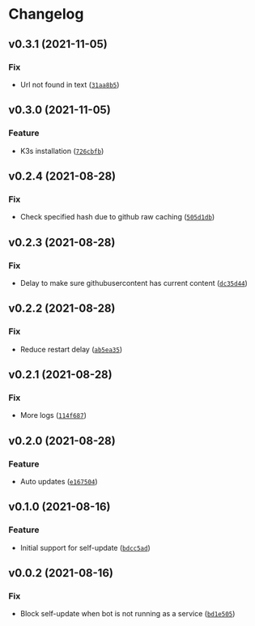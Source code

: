 # Changelog

<!--next-version-placeholder-->

## v0.3.1 (2021-11-05)
### Fix
* Url not found in text ([`31aa8b5`](https://github.com/jdobes/k3s-slack-bot/commit/31aa8b58fe462ed90d20f944c765dbeb413ef2ed))

## v0.3.0 (2021-11-05)
### Feature
* K3s installation ([`726cbfb`](https://github.com/jdobes/k3s-slack-bot/commit/726cbfb9eb57bf902be245395d9d1e5eadeb08f0))

## v0.2.4 (2021-08-28)
### Fix
* Check specified hash due to github raw caching ([`505d1db`](https://github.com/jdobes/k3s-slack-bot/commit/505d1db59cb8f3a09d63f44ef6801165ac5b50d8))

## v0.2.3 (2021-08-28)
### Fix
* Delay to make sure githubusercontent has current content ([`dc35d44`](https://github.com/jdobes/k3s-slack-bot/commit/dc35d44b31bd7fb695a86853c2d12689dc8f8943))

## v0.2.2 (2021-08-28)
### Fix
* Reduce restart delay ([`ab5ea35`](https://github.com/jdobes/k3s-slack-bot/commit/ab5ea35ed13ea9d249a9f9252403cb1eca26cfa4))

## v0.2.1 (2021-08-28)
### Fix
* More logs ([`114f687`](https://github.com/jdobes/k3s-slack-bot/commit/114f687010771a3e940b42aa1ccdb325e4261802))

## v0.2.0 (2021-08-28)
### Feature
* Auto updates ([`e167504`](https://github.com/jdobes/k3s-slack-bot/commit/e16750466e9db666baf67d87c6663f1a8bac7f20))

## v0.1.0 (2021-08-16)
### Feature
* Initial support for self-update ([`bdcc5ad`](https://github.com/jdobes/k3s-slack-bot/commit/bdcc5ad13db9941b0dc63946a8afa91170fd9853))

## v0.0.2 (2021-08-16)
### Fix
* Block self-update when bot is not running as a service ([`bd1e505`](https://github.com/jdobes/k3s-slack-bot/commit/bd1e505862dc81769b2713e0d821c5cc5814272a))

